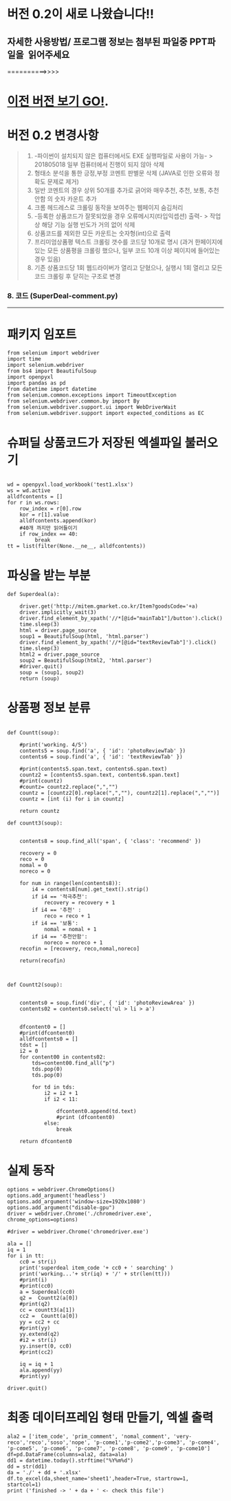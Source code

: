 
# 버전 0.2이 새로 나왔습니다!!
## 자세한 사용방법/ 프로그램 정보는 첨부된 파일중 PPT파일을  읽어주세요
==========>>>> 
# [이전 버전 보기 GO!](https://github.com/itziana/SuperDeal).

# 버전 0.2 변경사항
> 1) -파이썬이 설치되지 않은 컴퓨터에서도 EXE 실행파일로 사용이 가능-
    > 201805018 일부 컴퓨터에서 진행이 되지 않아 삭제
> 2) 형태소 분석을 통한 긍정,부정 코멘트 판별문 삭제 (JAVA로 인한 오류와 정확도 문제로 제거)
> 3) 일반 코멘트의 경우 상위 50개를 추가로 긁어와 매우추천, 추천, 보통, 추천안함 의 숫자 카운트 추가
> 4) 크롬 헤드레스로 크롤링 동작을 보여주는 웹페이지 숨김처리 
> 5) -등록한 상품코드가 잘못되었을 경우 오류메시지(타입익셉션) 출력-
    > 작업상 해당 기능 실행 빈도가 거의 없어 삭제
> 6) 상품코드를 제외한 모든 카운트는 숫자형(int)으로 출력
> 7) 프리미엄상품평 텍스트 크롤링 갯수를 코드당 10개로 명시 (과거 한페이지에 있는 모든 상품평을 크롤링 했으나, 일부 코드 10개 이상 페이지에 들어있는 경우 있음)
> 8) 기존 상품코드당 1회 웹드라이버가 열리고 닫혔으나, 실행시 1회 열리고 모든 코드 크롤링 후 닫히는 구조로 변경





### 8. 코드 (SuperDeal-comment.py)
---------------------------------------
# 패키지 임포트
```  
from selenium import webdriver
import time 
import selenium.webdriver
from bs4 import BeautifulSoup
import openpyxl
import pandas as pd
from datetime import datetime
from selenium.common.exceptions import TimeoutException
from selenium.webdriver.common.by import By
from selenium.webdriver.support.ui import WebDriverWait
from selenium.webdriver.support import expected_conditions as EC

```  

# 슈퍼딜 상품코드가 저장된 엑셀파일 불러오기
```  

wd = openpyxl.load_workbook('test1.xlsx')
ws = wd.active
alldfcontents = []
for r in ws.rows:
    row_index = r[0].row    
    kor = r[1].value    
    alldfcontents.append(kor)    
    #40개 까지만 읽어들이기
    if row_index == 40:
         break
tt = list(filter(None.__ne__, alldfcontents))
```  
    
# 파싱을 받는 부분
```  
def Superdeal(a): 

    driver.get('http://mitem.gmarket.co.kr/Item?goodsCode='+a)
    driver.implicitly_wait(3)
    driver.find_element_by_xpath('//*[@id="mainTab1"]/button').click()
    time.sleep(3)
    html = driver.page_source        
    soup1 = BeautifulSoup(html, 'html.parser') 
    driver.find_element_by_xpath('//*[@id="textReviewTab"]').click()
    time.sleep(3)
    html2 = driver.page_source
    soup2 = BeautifulSoup(html2, 'html.parser')  
    #driver.quit()
    soup = (soup1, soup2)        
    return (soup)
```  

# 상품평 정보 분류

```  

def Countt(soup):

    #print('working. 4/5')
    contents5 = soup.find('a', { 'id': 'photoReviewTab' })
    contents6 = soup.find('a', { 'id': 'textReviewTab' })

    #print(contents5.span.text, contents6.span.text)
    countz2 = [contents5.span.text, contents6.span.text]
    #print(countz)
    #countz= countz2.replace(",","")
    countz = [countz2[0].replace(",",""), countz2[1].replace(",","")]
    countz = [int (i) for i in countz]
    
    return countz

def countt3(soup):

    
    contents8 = soup.find_all('span', { 'class': 'recommend' })
    
    recovery = 0
    reco = 0
    nomal = 0
    noreco = 0

    for num in range(len(contents8)):
        i4 = contents8[num].get_text().strip()
        if i4 == '적극추천':
            recovery = recovery + 1
        if i4 == '추천' :
            reco = reco + 1
        if i4 == '보통':
            nomal = nomal + 1
        if i4 == '추천안함':
            noreco = noreco + 1
    recofin = [recovery, reco,nomal,noreco]
    
    return(recofin)



def Countt2(soup):    

    
    contents0 = soup.find('div', { 'id': 'photoReviewArea' })
    contents02 = contents0.select('ul > li > a')
   

    dfcontent0 = []
    #print(dfcontent0)
    alldfcontents0 = []
    tdst = []
    i2 = 0
    for content00 in contents02:
        tds=content00.find_all("p")
        tds.pop(0)
        tds.pop(0)
        
        for td in tds:
            i2 = i2 + 1
            if i2 < 11:
                
                dfcontent0.append(td.text)
                #print (dfcontent0)
            else:
                break
        
    return dfcontent0
```  



# 실제 동작 
```  
options = webdriver.ChromeOptions()
options.add_argument('headless')
options.add_argument('window-size=1920x1080')
options.add_argument("disable-gpu")
driver = webdriver.Chrome('./chromedriver.exe', chrome_options=options) 

#driver = webdriver.Chrome('chromedriver.exe')

ala = []
iq = 1
for i in tt:
    cc0 = str(i)
    print('superdeal item_code '+ cc0 + ' searching' )
    print('working...'+ str(iq) + '/' + str(len(tt)))
    #print(i)
    #print(cc0)
    a = Superdeal(cc0)    
    q2 =  Countt2(a[0])
    #print(q2)
    cc = countt3(a[1]) 
    cc2 =  Countt(a[0])
    yy = cc2 + cc
    #print(yy)
    yy.extend(q2)
    #i2 = str(i)
    yy.insert(0, cc0)
    #print(cc2)
    
    iq = iq + 1  
    ala.append(yy)
    #print(yy)
    
driver.quit()    
```  


# 최종 데이터프레임 형태 만들기, 엑셀 출력

```  
ala2 = ['item_code', 'prim_comment', 'nomal_comment', 'very-reco','reco','soso','nope', 'p-come1','p-come2','p-come3', 'p-come4', 'p-come5', 'p-come6', 'p-come7', 'p-come8', 'p-come9', 'p-come10']
df=pd.DataFrame(columns=ala2, data=ala)
dd1 = datetime.today().strftime("%Y%m%d")
dd = str(dd1)
da = './' + dd + '.xlsx'
df.to_excel(da,sheet_name='sheet1',header=True, startrow=1, startcol=1)
print ('finished -> ' + da + ' <- check this file')        
```  

